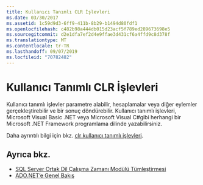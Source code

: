 ```yaml
---
title: Kullanıcı Tanımlı CLR İşlevleri
ms.date: 03/30/2017
ms.assetid: 1c59d9d3-6ff9-411b-8b29-b1494d80fdf1
ms.openlocfilehash: c482b98a444db015d23acf5f789ed289673698e5
ms.sourcegitcommit: d2e1dfa7ef2d4e9ffae3d431cf6a4ffd9c8d378f
ms.translationtype: MT
ms.contentlocale: tr-TR
ms.lasthandoff: 09/07/2019
ms.locfileid: "70782482"
---
```

# <a name="clr-user-defined-functions"></a>Kullanıcı Tanımlı CLR İşlevleri
Kullanıcı tanımlı işlevler parametre alabilir, hesaplamalar veya diğer eylemler gerçekleştirebilir ve bir sonuç döndürebilir. Kullanıcı tanımlı işlevleri, Microsoft Visual Basic .NET veya Microsoft Visual C#gibi herhangi bir Microsoft .NET Framework programlama dilinde yazabilirsiniz.  
  
 Daha ayrıntılı bilgi için bkz. [clr kullanıcı tanımlı işlevleri](/sql/relational-databases/clr-integration-database-objects-user-defined-functions/clr-user-defined-functions).  
  
## <a name="see-also"></a>Ayrıca bkz.

- [SQL Server Ortak Dil Çalışma Zamanı Modülü Tümleştirmesi](sql-server-common-language-runtime-integration.md)
- [ADO.NET’e Genel Bakış](../ado-net-overview.md)
